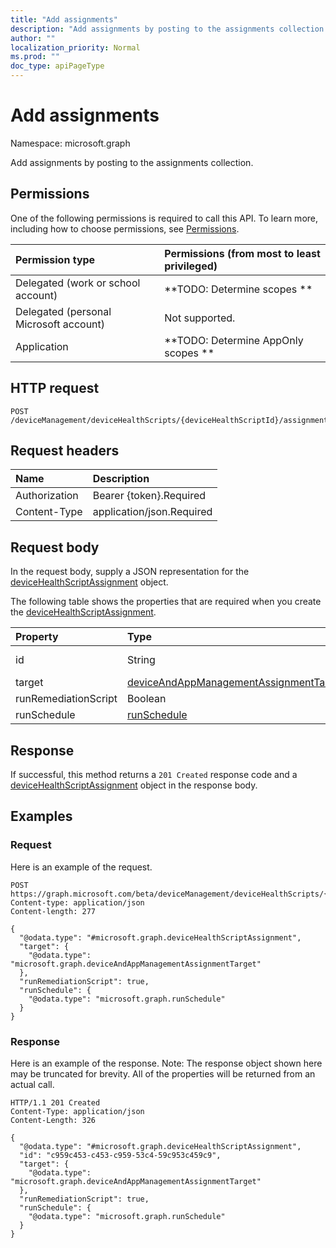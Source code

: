 ```yaml
---
title: "Add assignments"
description: "Add assignments by posting to the assignments collection."
author: ""
localization_priority: Normal
ms.prod: ""
doc_type: apiPageType
---
```


# Add assignments

Namespace: microsoft.graph

Add assignments by posting to the assignments collection.

## Permissions
One of the following permissions is required to call this API. To learn more, including how to choose permissions, see [Permissions](/concepts/permissions-reference.md).

|Permission type|Permissions (from most to least privileged)|
|:---|:---|
|Delegated (work or school account)|**TODO: Determine scopes **|
|Delegated (personal Microsoft account)|Not supported.|
|Application|**TODO: Determine AppOnly scopes **|

## HTTP request
<!-- {
  "blockType": "ignored"
}
-->
``` http
POST /deviceManagement/deviceHealthScripts/{deviceHealthScriptId}/assignments/$ref
```

## Request headers
|Name|Description|
|:---|:---|
|Authorization|Bearer {token}.Required|
|Content-Type|application/json.Required|

## Request body
In the request body, supply a JSON representation for the [deviceHealthScriptAssignment](../resources/devicehealthscriptassignment.md) object.

The following table shows the properties that are required when you create the [deviceHealthScriptAssignment](../resources/devicehealthscriptassignment.md).

|Property|Type|Description|
|:---|:---|:---|
|id|String| Inherited from [entity](../resources/entity.md)|
|target|[deviceAndAppManagementAssignmentTarget](../resources/deviceandappmanagementassignmenttarget.md)||
|runRemediationScript|Boolean||
|runSchedule|[runSchedule](../resources/runschedule.md)||



## Response
If successful, this method returns a `201 Created` response code and a [deviceHealthScriptAssignment](../resources/devicehealthscriptassignment.md) object in the response body.

## Examples

### Request
Here is an example of the request.
<!-- {
  "blockType": "request",
  "name": "create_devicehealthscriptassignment_from_"
}
-->
``` http
POST https://graph.microsoft.com/beta/deviceManagement/deviceHealthScripts/{deviceHealthScriptId}/assignments
Content-type: application/json
Content-length: 277

{
  "@odata.type": "#microsoft.graph.deviceHealthScriptAssignment",
  "target": {
    "@odata.type": "microsoft.graph.deviceAndAppManagementAssignmentTarget"
  },
  "runRemediationScript": true,
  "runSchedule": {
    "@odata.type": "microsoft.graph.runSchedule"
  }
}
```

### Response
Here is an example of the response. Note: The response object shown here may be truncated for brevity. All of the properties will be returned from an actual call.
<!-- {
  "blockType": "response",
  "truncated": true,
  "@odata.type": "microsoft.graph.devicehealthscriptassignment"
}
-->
``` http
HTTP/1.1 201 Created
Content-Type: application/json
Content-Length: 326

{
  "@odata.type": "#microsoft.graph.deviceHealthScriptAssignment",
  "id": "c959c453-c453-c959-53c4-59c953c459c9",
  "target": {
    "@odata.type": "microsoft.graph.deviceAndAppManagementAssignmentTarget"
  },
  "runRemediationScript": true,
  "runSchedule": {
    "@odata.type": "microsoft.graph.runSchedule"
  }
}
```

